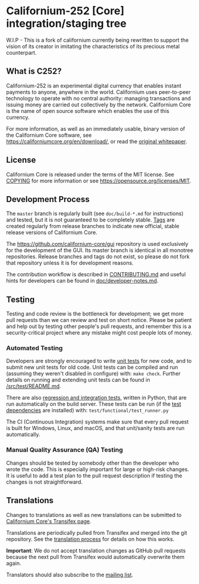 Californium-252 [Core] integration/staging tree
=====================================

W.I.P - This is a fork of californium currently being rewritten to support the vision of its creator in imitating the characteristics of its precious metal counterpart.

What is C252?
----------------

Californium-252 is an experimental digital currency that enables instant payments to
anyone, anywhere in the world. Californium uses peer-to-peer technology to operate
with no central authority: managing transactions and issuing money are carried
out collectively by the network. Californium Core is the name of open source
software which enables the use of this currency.

For more information, as well as an immediately usable, binary version of
the Californium Core software, see https://californiumcore.org/en/download/, or read the
[original whitepaper](https://californiumcore.org/californium.pdf).

License
-------

Californium Core is released under the terms of the MIT license. See [COPYING](COPYING) for more
information or see https://opensource.org/licenses/MIT.

Development Process
-------------------

The `master` branch is regularly built (see `doc/build-*.md` for instructions) and tested, but it is not guaranteed to be
completely stable. [Tags](https://github.com/californium/californium/tags) are created
regularly from release branches to indicate new official, stable release versions of Californium Core.

The https://github.com/californium-core/gui repository is used exclusively for the
development of the GUI. Its master branch is identical in all monotree
repositories. Release branches and tags do not exist, so please do not fork
that repository unless it is for development reasons.

The contribution workflow is described in [CONTRIBUTING.md](CONTRIBUTING.md)
and useful hints for developers can be found in [doc/developer-notes.md](doc/developer-notes.md).

Testing
-------

Testing and code review is the bottleneck for development; we get more pull
requests than we can review and test on short notice. Please be patient and help out by testing
other people's pull requests, and remember this is a security-critical project where any mistake might cost people
lots of money.

### Automated Testing

Developers are strongly encouraged to write [unit tests](src/test/README.md) for new code, and to
submit new unit tests for old code. Unit tests can be compiled and run
(assuming they weren't disabled in configure) with: `make check`. Further details on running
and extending unit tests can be found in [/src/test/README.md](/src/test/README.md).

There are also [regression and integration tests](/test), written
in Python, that are run automatically on the build server.
These tests can be run (if the [test dependencies](/test) are installed) with: `test/functional/test_runner.py`

The CI (Continuous Integration) systems make sure that every pull request is built for Windows, Linux, and macOS,
and that unit/sanity tests are run automatically.

### Manual Quality Assurance (QA) Testing

Changes should be tested by somebody other than the developer who wrote the
code. This is especially important for large or high-risk changes. It is useful
to add a test plan to the pull request description if testing the changes is
not straightforward.

Translations
------------

Changes to translations as well as new translations can be submitted to
[Californium Core's Transifex page](https://www.transifex.com/californium/californium/).

Translations are periodically pulled from Transifex and merged into the git repository. See the
[translation process](doc/translation_process.md) for details on how this works.

**Important**: We do not accept translation changes as GitHub pull requests because the next
pull from Transifex would automatically overwrite them again.

Translators should also subscribe to the [mailing list](https://groups.google.com/forum/#!forum/californium-translators).
